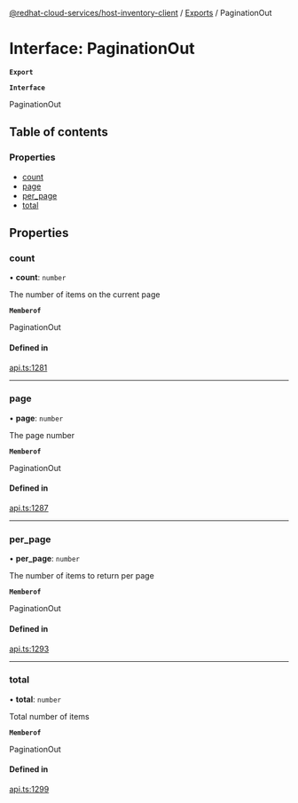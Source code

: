[@redhat-cloud-services/host-inventory-client](../README.md) / [Exports](../modules.md) / PaginationOut

# Interface: PaginationOut

**`Export`**

**`Interface`**

PaginationOut

## Table of contents

### Properties

- [count](PaginationOut.md#count)
- [page](PaginationOut.md#page)
- [per\_page](PaginationOut.md#per_page)
- [total](PaginationOut.md#total)

## Properties

### count

• **count**: `number`

The number of items on the current page

**`Memberof`**

PaginationOut

#### Defined in

[api.ts:1281](https://github.com/RedHatInsights/javascript-clients/blob/master/packages/host-inventory/api.ts#L1281)

___

### page

• **page**: `number`

The page number

**`Memberof`**

PaginationOut

#### Defined in

[api.ts:1287](https://github.com/RedHatInsights/javascript-clients/blob/master/packages/host-inventory/api.ts#L1287)

___

### per\_page

• **per\_page**: `number`

The number of items to return per page

**`Memberof`**

PaginationOut

#### Defined in

[api.ts:1293](https://github.com/RedHatInsights/javascript-clients/blob/master/packages/host-inventory/api.ts#L1293)

___

### total

• **total**: `number`

Total number of items

**`Memberof`**

PaginationOut

#### Defined in

[api.ts:1299](https://github.com/RedHatInsights/javascript-clients/blob/master/packages/host-inventory/api.ts#L1299)
